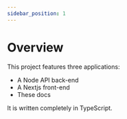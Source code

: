 ```yaml
---
sidebar_position: 1
---
```


# Overview

This project features three applications:

- A Node API back-end
- A Nextjs front-end
- These docs

It is written completely in TypeScript.

